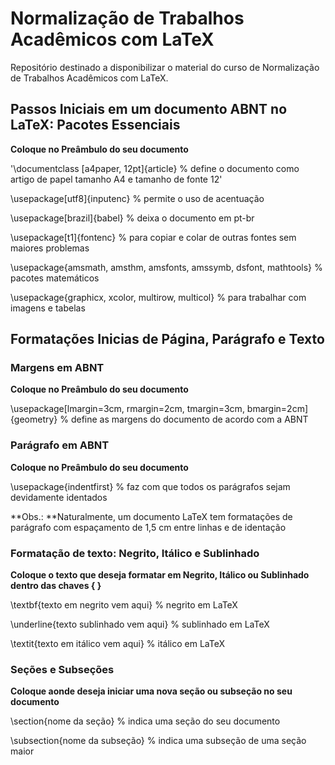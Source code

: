# Normalização de Trabalhos Acadêmicos com LaTeX
Repositório destinado a disponibilizar o material do curso de Normalização de Trabalhos Acadêmicos com LaTeX.

## Passos Iniciais em um documento ABNT no LaTeX: Pacotes Essenciais

**Coloque no Preâmbulo do seu documento**

'\documentclass [a4paper, 12pt]{article} % define o documento como artigo de papel tamanho A4 e tamanho de fonte 12'

\usepackage[utf8]{inputenc} % permite o uso de acentuação

\usepackage[brazil]{babel} % deixa o documento em pt-br

\usepackage[t1]{fontenc} % para copiar e colar de outras fontes sem maiores problemas

\usepackage{amsmath, amsthm, amsfonts, amssymb, dsfont, mathtools} % pacotes matemáticos

\usepackage{graphicx, xcolor, multirow, multicol} % para trabalhar com imagens e tabelas

## Formatações Inicias de Página, Parágrafo e Texto

### Margens em ABNT

**Coloque no Preâmbulo do seu documento**

\usepackage[lmargin=3cm, rmargin=2cm, tmargin=3cm, bmargin=2cm]{geometry} % define as margens do documento de acordo com a ABNT

### Parágrafo em ABNT

**Coloque no Preâmbulo do seu documento**

\usepackage{indentfirst} % faz com que todos os parágrafos sejam devidamente identados

**Obs.: **Naturalmente, um documento LaTeX tem formatações de parágrafo com espaçamento de 1,5 cm entre linhas e de identação

### Formatação de texto: Negrito, Itálico e Sublinhado

**Coloque o texto que deseja formatar em Negrito, Itálico ou Sublinhado dentro das chaves { }**

\textbf{texto em negrito vem aqui} % negrito em LaTeX

\underline{texto sublinhado vem aqui} % sublinhado em LaTeX

\textit{texto em itálico vem aqui} % itálico em LaTeX

### Seções e Subseções

**Coloque aonde deseja iniciar uma nova seção ou subseção no seu documento**

\section{nome da seção} % indica uma seção do seu documento

\subsection{nome da subseção} % indica uma subseção de uma seção maior
